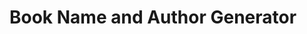# Book Name and Author Generator
<br>
<h1 id="name" style="line-height: 1em"></h1>
<br>
<h1 id="author" style="line-height: 1em"></h1>
<script src="/scripts/book.js"></script>